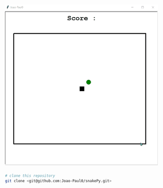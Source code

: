 <h1 align="center">
  <img alt="Readme" title="Readme" src="./Animation.gif"/>
</h1>

```bash
# clone this repository
git clone <git@github.com:Joao-Paul0/snakePy.git>
